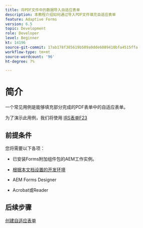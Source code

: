 ```yaml
---
title: 将PDF文件中的数据导入自适应表单
description: 本教程介绍如何通过导入PDF文件填充自适应表单
feature: Adaptive Forms
version: 6.5
topic: Development
role: Developer
level: Beginner
kt: 14196
source-git-commit: 17ab178f385619b589a9dde6089410bfa4515ffa
workflow-type: tm+mt
source-wordcount: '96'
ht-degree: 7%

---
```


# 简介

一个常见用例是能够填充部分完成的PDF表单中的自适应表单。

为了演示此用例，我们将使用 [IRS表单F23](./assets/f23.pdf)

## 前提条件

您将需要以下各项：

* 已安装Forms附加组件包的AEM工作实例。

* [根据本文档设置的开发环境](https://experienceleague.adobe.com/docs/experience-manager-learn/forms/creating-your-first-osgi-bundle/create-your-first-osgi-bundle.html)

* AEM Forms Designer

* Acrobat或Reader

## 后续步骤

[创建自适应表单](./create-adaptive-form.md)
